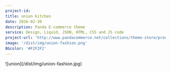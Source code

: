 ```yaml
---
project-id:
title: union kitchen
date: 2016-02-30
description: Panda E-commerce theme
service: Design, Liquid, JSON, HTML, CSS and JS code
project-url: 'http://www.pandacommerce.net/collections/theme-store/products/union'
image: '/dist/img/union-fashion.png'
BGcolor: '#F2F2F2'
---
```

<div class="half" markdown="1">
  ![union](/dist/img/union-fashion.jpg)
</div>